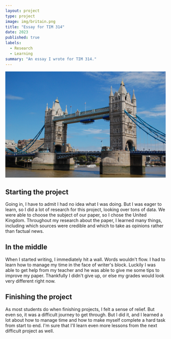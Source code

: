 ```yaml
---
layout: project
type: project
image: img/britain.png
title: "Essay for TIM 314"
date: 2023
published: true
labels:
  - Research
  - Learning
summary: "An essay I wrote for TIM 314."
---
```


<img class="img-fluid" src="../img/londonBridge.jpg">

## Starting the project
Going in, I have to admit I had no idea what I was doing. But I was eager to learn, so I did a lot of research for this project, looking over tons of data. We were able to choose the subject of our paper, so I chose the United Kingdom. Throughout my research about the paper, I learned many things, including which sources were credible and which to take as opinions rather than factual news. 

## In the middle
When I started writing, I immediately hit a wall. Words wouldn't flow. I had to learn how to manage my time in the face of writer's block. Luckily I was able to get help from my teacher and he was able to give me some tips to improve my paper. Thankfully I didn't give up, or else my grades would look very different right now.

## Finishing the project
As most students do when finishing projects, I felt a sense of relief. But even so, it was a difficult journey to get through. But I did it, and I learned a lot about how to manage time and how to make myself complete a hard task from start to end. I'm sure that I'll learn even more lessons from the next difficult project as well.

